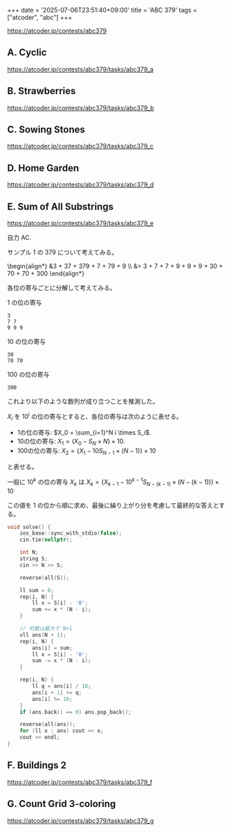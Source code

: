 +++
date = '2025-07-06T23:51:40+09:00'
title = 'ABC 379'
tags = ["atcoder", "abc"]
+++

<https://atcoder.jp/contests/abc379>

## A. Cyclic

<https://atcoder.jp/contests/abc379/tasks/abc379_a>

## B. Strawberries

<https://atcoder.jp/contests/abc379/tasks/abc379_b>

## C. Sowing Stones

<https://atcoder.jp/contests/abc379/tasks/abc379_c>

## D. Home Garden

<https://atcoder.jp/contests/abc379/tasks/abc379_d>

## E. Sum of All Substrings

<https://atcoder.jp/contests/abc379/tasks/abc379_e>

自力 AC.

サンプル 1 の 379 について考えてみる。

<!-- dprint-ignore -->
\begin{align*}
    &3 + 37 + 379 + 7 + 79 + 9 \\\\
    &= 3 + 7 + 7 + 9 + 9 + 9 + 30 + 70 + 70 + 300
\end{align*}

各位の寄与ごとに分解して考えてみる。

1 の位の寄与

```text
3
7 7
9 9 9
```

10 の位の寄与

```text
30
70 70
```

100 の位の寄与

```text
300
```

これより以下のような数列が成り立つことを推測した。

$X_i$ を $10^i$ の位の寄与とすると、各位の寄与は次のように表せる。

- 1の位の寄与: $X_0 = \sum_{i=1}^N i \times S_i$.
- 10の位の寄与: $X_1 = (X_0 - S_N \times N) \times 10$.
- 100の位の寄与: $X_2 = \left\{ X_1 - 10 S_{N-1} \times (N-1) \right\} \times 10$

と表せる。

一般に $10^k$ の位の寄与 $X_k$ は $X_k = \left\{ X_{k-1} - 10^{k-1} S_{N-(k-1)} \times (N-(k-1)) \right\} \times 10$

この値を 1 の位から順に求め、最後に繰り上がり分を考慮して最終的な答えとする。

```cpp
void solve() {
    ios_base::sync_with_stdio(false);
    cin.tie(nullptr);

    int N;
    string S;
    cin >> N >> S;

    reverse(all(S));

    ll sum = 0;
    rep(i, N) {
        ll x = S[i] - '0';
        sum += x * (N - i);
    }

    // 桁数は最大で N+1
    vll ans(N + 1);
    rep(i, N) {
        ans[i] = sum;
        ll x = S[i] - '0';
        sum -= x * (N - i);
    }

    rep(i, N) {
        ll q = ans[i] / 10;
        ans[i + 1] += q;
        ans[i] %= 10;
    }
    if (ans.back() == 0) ans.pop_back();

    reverse(all(ans));
    for (ll x : ans) cout << x;
    cout << endl;
}
```

## F. Buildings 2

<https://atcoder.jp/contests/abc379/tasks/abc379_f>

## G. Count Grid 3-coloring

<https://atcoder.jp/contests/abc379/tasks/abc379_g>
